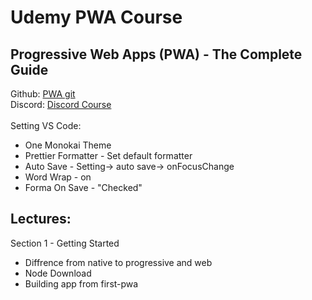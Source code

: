 

<h1> Udemy PWA Course </h1>
<h2> Progressive Web Apps (PWA) - The Complete Guide </h2>

<span>
Github:
<a href="https://github.com/vinipachecov/pwa-maximillian"> PWA git </a>
</span>
<span>
<br>
Discord:
<a href="https://academind.com/community/">Discord Course </a>  
</span>

<br>
<br>
<span>
Setting VS Code:
<ul>
  <li>One Monokai Theme</li> 
  <li>Prettier Formatter - Set default formatter</li>
  <li>Auto Save - Setting-> auto save-> onFocusChange</li>
  <li>Word Wrap - on</li>
  <li>Forma On Save - "Checked"</li>
</ul>
</span>

<h2>Lectures: </h2>
Section 1 - Getting Started
<ul>
  <li>Diffrence from native to progressive and web</li>
  <li>Node Download</li>
  <li>Building app from first-pwa</li>
</ul>
